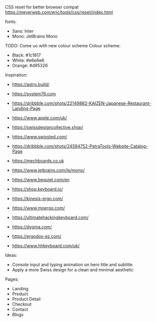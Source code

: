 CSS reset for better browser compat
https://meyerweb.com/eric/tools/css/reset/index.html

fonts:
- Sans: Inter
- Mono: JetBrains Mono

TODO: Come uo with new colour scheme
Colour scheme:
- Black: #1c1817
- White: #e6e6e6
- Orange: #d95326

Inspiration:
- https://astro.build/
- https://system76.com
- https://dribbble.com/shots/22149882-KAIZEN-Japanese-Restaurant-Landing-Page
- https://www.apple.com/uk/
- https://swissdesigncollective.shop/
- https://www.swissted.com/
- https://dribbble.com/shots/24584752-PetraTools-Website-Catalog-Page
- https://mechboards.co.uk
- https://www.jetbrains.com/lp/mono/
- https://www.bequiet.com/en

- https://shop.keyboard.io/
- https://kinesis-ergo.com/
- https://www.moergo.com/
- https://ultimatehackingkeyboard.com/
- https://dygma.com/
- https://ergodox-ez.com/
- https://www.hhkeyboard.com/uk/

Ideas:
- Console input and typing animation on hero title and subtitle
- Apply a more Swiss design for a clean and minimal aesthetic

Pages:
- Landing
- Product
- Product Detail
- Checkout
- Contact
- Blogs
